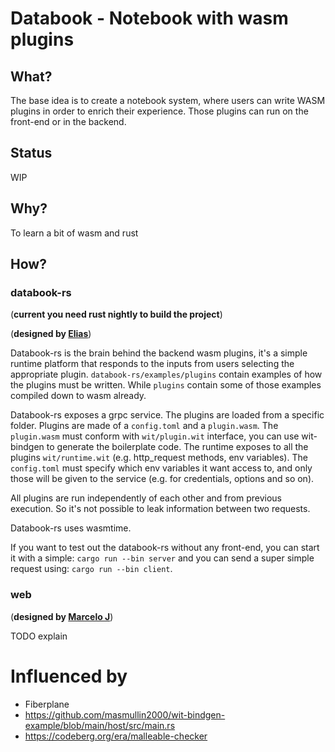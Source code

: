 # Databook - Notebook with wasm plugins

## What?

The base idea is to create a notebook system, where users can write WASM plugins in order to enrich their experience. Those plugins can run on the front-end or in the backend.

## Status

WIP

## Why?

To learn a bit of wasm and rust

## How?

### databook-rs

(**current you need rust nightly to build the project**)

(**designed by [Elias](https://elias.sh)**)

Databook-rs is the brain behind the backend wasm plugins, it's a simple runtime platform that responds to the inputs from users selecting the appropriate plugin. `databook-rs/examples/plugins` contain examples of how the plugins must be written. While `plugins` contain some of those examples compiled down to wasm already. 

Databook-rs exposes a grpc service. The plugins are loaded from a specific folder. Plugins are made of a `config.toml` and a `plugin.wasm`. The `plugin.wasm` must conform with `wit/plugin.wit` interface, you can use wit-bindgen to generate the boilerplate code. The runtime exposes to all the plugins `wit/runtime.wit` (e.g. http_request methods, env variables). The `config.toml` must specify which env variables it want access to, and only those will be given to the service (e.g. for credentials, options and so on).

All plugins are run independently of each other and from previous execution. So it's not possible to leak information between two requests.

Databook-rs uses wasmtime.

If you want to test out the databook-rs without any front-end, you can start it with a simple: `cargo run --bin server` and you can send a super simple request using: `cargo run --bin client`.

### web

(**designed by [Marcelo J](https://codeberg.org/marceloadsj1)**)

TODO explain


# Influenced by

- Fiberplane
- https://github.com/masmullin2000/wit-bindgen-example/blob/main/host/src/main.rs
- https://codeberg.org/era/malleable-checker 
